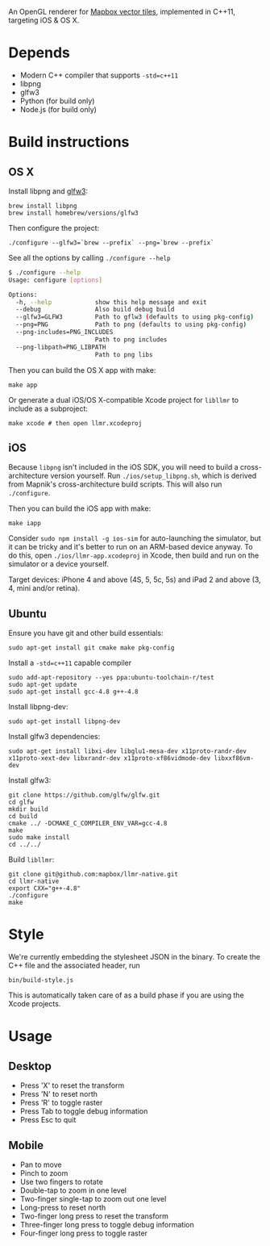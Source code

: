 An OpenGL renderer for [Mapbox vector tiles](https://www.mapbox.com/blog/vector-tiles),
implemented in C++11, targeting iOS & OS X.

# Depends

 - Modern C++ compiler that supports `-std=c++11`
 - libpng
 - glfw3
 - Python (for build only)
 - Node.js (for build only)

# Build instructions

## OS X

Install libpng and [glfw3](http://www.glfw.org/docs/latest/):

```
brew install libpng
brew install homebrew/versions/glfw3
```

Then configure the project:

    ./configure --glfw3=`brew --prefix` --png=`brew --prefix`

See all the options by calling `./configure --help`

```sh
$ ./configure --help
Usage: configure [options]

Options:
  -h, --help            show this help message and exit
  --debug               Also build debug build
  --glfw3=GLFW3         Path to gflw3 (defaults to using pkg-config)
  --png=PNG             Path to png (defaults to using pkg-config)
  --png-includes=PNG_INCLUDES
                        Path to png includes
  --png-libpath=PNG_LIBPATH
                        Path to png libs
```

Then you can build the OS X app with make:

    make app

Or generate a dual iOS/OS X-compatible Xcode project for `libllmr` to include as a subproject:

    make xcode # then open llmr.xcodeproj

## iOS

Because `libpng` isn't included in the iOS SDK, you will need to build a cross-architecture version yourself. Run `./ios/setup_libpng.sh`, which is derived from Mapnik's cross-architecture build scripts. This will also run `./configure`.

Then you can build the iOS app with make:

    make iapp

Consider `sudo npm install -g ios-sim` for auto-launching the simulator, but it can be tricky and it's better to run on an ARM-based device anyway. To do this, open `./ios/llmr-app.xcodeproj` in Xcode, then build and run on the simulator or a device yourself.

Target devices: iPhone 4 and above (4S, 5, 5c, 5s) and iPad 2 and above (3, 4, mini and/or retina).

## Ubuntu

Ensure you have git and other build essentials:

    sudo apt-get install git cmake make pkg-config

Install a `-std=c++11` capable compiler

    sudo add-apt-repository --yes ppa:ubuntu-toolchain-r/test
    sudo apt-get update
    sudo apt-get install gcc-4.8 g++-4.8

Install libpng-dev:

    sudo apt-get install libpng-dev

Install glfw3 dependencies:

    sudo apt-get install libxi-dev libglu1-mesa-dev x11proto-randr-dev x11proto-xext-dev libxrandr-dev x11proto-xf86vidmode-dev libxxf86vm-dev

Install glfw3:

    git clone https://github.com/glfw/glfw.git
    cd glfw
    mkdir build
    cd build
    cmake ../ -DCMAKE_C_COMPILER_ENV_VAR=gcc-4.8
    make
    sudo make install
    cd ../../

Build `libllmr`:

    git clone git@github.com:mapbox/llmr-native.git
    cd llmr-native
    export CXX="g++-4.8"
    ./configure
    make

# Style

We're currently embedding the stylesheet JSON in the binary. To create the C++
file and the associated header, run

```
bin/build-style.js
```

This is automatically taken care of as a build phase if you are using the Xcode projects.

# Usage

## Desktop

- Press 'X' to reset the transform
- Press 'N' to reset north
- Press 'R' to toggle raster
- Press Tab to toggle debug information
- Press Esc to quit

## Mobile

- Pan to move
- Pinch to zoom
- Use two fingers to rotate
- Double-tap to zoom in one level
- Two-finger single-tap to zoom out one level
- Long-press to reset north
- Two-finger long press to reset the transform
- Three-finger long press to toggle debug information
- Four-finger long press to toggle raster

